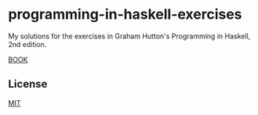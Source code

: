 # programming-in-haskell-exercises

My solutions for the exercises in Graham Hutton's Programming in Haskell, 2nd edition.

[BOOK](https://www.cambridge.org/core/books/programming-in-haskell/8FED82E807EF12D390DE0D16FDE217E4)

## License
[MIT](https://choosealicense.com/licenses/mit/)




